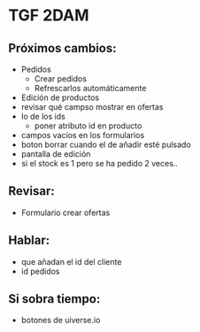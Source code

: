 # TGF 2DAM  
## Próximos cambios:  
- Pedidos
  - Crear pedidos
  - Refrescarlos automáticamente
- Edición de productos
- revisar qué campso mostrar en ofertas
- lo de los ids
  - poner atributo id en producto
- campos vacíos en los formularios
- boton borrar cuando el de añadir esté pulsado
- pantalla de edición
- si el stock es 1 pero se ha pedido 2 veces..
 
## Revisar:  
- Formulario crear ofertas

## Hablar:  
- que añadan el id del cliente
- id pedidos

## Si sobra tiempo:
- botones de uiverse.io
